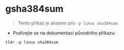 # gsha384sum

> Tento příkaz je aliasem pro `-p linux sha384sum`.

- Podívejte se na dokumentaci původního příkazu:

`tldr -p linux sha384sum`
